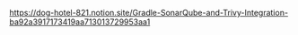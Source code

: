 https://dog-hotel-821.notion.site/Gradle-SonarQube-and-Trivy-Integration-ba92a3917173419aa713013729953aa1
